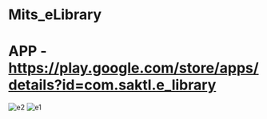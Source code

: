 # Mits_eLibrary
# APP - https://play.google.com/store/apps/details?id=com.saktl.e_library

![e2](https://github.com/Saksham14coder/Mits_eLibrary/assets/112418122/bf75ae83-a871-4ef5-a3da-ecb9f852213d)
![e1](https://github.com/Saksham14coder/Mits_eLibrary/assets/112418122/a391abb4-c2ec-4a8d-ba9c-bdc6aee0c16b)
